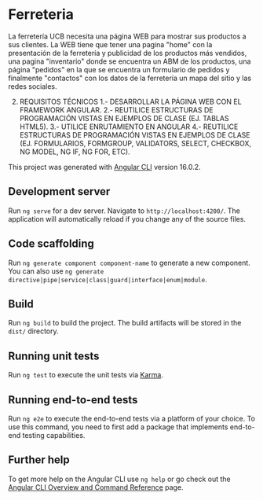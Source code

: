 # Ferreteria
La ferretería UCB necesita una página WEB para mostrar sus productos a sus clientes. La WEB tiene que tener una pagina "home" con la presentación de la ferretería y publicidad de los productos más vendidos, una pagina "inventario" donde se encuentra un ABM de los productos, una página "pedidos" en la que se encuentra un formulario de pedidos y finalmente "contactos" con los datos de la ferretería un mapa del sitio y las redes sociales.

2) REQUISITOS TÉCNICOS
1.- DESARROLLAR LA PÁGINA WEB CON EL FRAMEWORK ANGULAR.
2.- REUTILICE ESTRUCTURAS DE PROGRAMACIÓN VISTAS EN EJEMPLOS DE CLASE (EJ. TABLAS HTML5).
3.- UTILICE ENRUTAMIENTO EN ANGULAR
4.- REUTILICE ESTRUCTURAS DE PROGRAMACIÓN VISTAS EN EJEMPLOS DE CLASE
(EJ. FORMULARIOS, FORMGROUP, VALIDATORS, SELECT, CHECKBOX, NG MODEL, NG IF, NG FOR, ETC).

This project was generated with [Angular CLI](https://github.com/angular/angular-cli) version 16.0.2.

## Development server

Run `ng serve` for a dev server. Navigate to `http://localhost:4200/`. The application will automatically reload if you change any of the source files.

## Code scaffolding

Run `ng generate component component-name` to generate a new component. You can also use `ng generate directive|pipe|service|class|guard|interface|enum|module`.

## Build

Run `ng build` to build the project. The build artifacts will be stored in the `dist/` directory.

## Running unit tests

Run `ng test` to execute the unit tests via [Karma](https://karma-runner.github.io).

## Running end-to-end tests

Run `ng e2e` to execute the end-to-end tests via a platform of your choice. To use this command, you need to first add a package that implements end-to-end testing capabilities.

## Further help

To get more help on the Angular CLI use `ng help` or go check out the [Angular CLI Overview and Command Reference](https://angular.io/cli) page.

